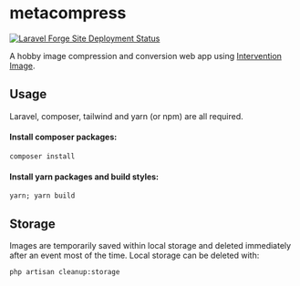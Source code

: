 # metacompress

[![Laravel Forge Site Deployment Status](https://img.shields.io/endpoint?url=https%3A%2F%2Fforge.laravel.com%2Fsite-badges%2Fb26539a6-4555-4de7-b742-e7d5a3dc1aba%3Fdate%3D1&style=flat-square)](https://forge.laravel.com/servers/884649/sites/2612538)

A hobby image compression and conversion web app using [Intervention Image](https://intervention.io/).

## Usage

Laravel, composer, tailwind and yarn (or npm) are all required.

#### Install composer packages:

```
composer install
```

#### Install yarn packages and build styles:

```
yarn; yarn build
```

## Storage

Images are temporarily saved within local storage and deleted immediately after an event most of the time.
Local storage can be deleted with:

```
php artisan cleanup:storage
```
